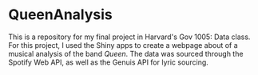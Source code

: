 # QueenAnalysis

This is a repository for my final project in Harvard's Gov 1005: Data class. For this project, I used the Shiny apps to create a webpage about of a musical analysis of the band *Queen*. The data was sourced through the Spotify Web API, as well as the Genuis API for lyric sourcing.
